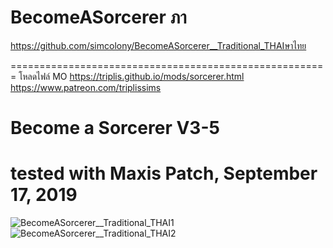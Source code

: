 # BecomeASorcerer ภา
https://github.com/simcolony/BecomeASorcerer__Traditional_THAIษาไทย

=======================================================
โหลดไฟล์ MO
https://triplis.github.io/mods/sorcerer.html
https://www.patreon.com/triplissims
# Become a Sorcerer  V3-5
tested with Maxis Patch, September 17, 2019
=======================================================


![BecomeASorcerer__Traditional_THAI1](https://i.ytimg.com/vi/11zOPO44-8A/maxresdefault.jpg)
![BecomeASorcerer__Traditional_THAI2](http://thumbs.modthesims2.com/img/9/2/9/0/4/2/1/MTS_Triplis-1725232-banner-1.jpg)

